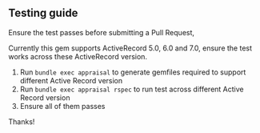 
## Testing guide

Ensure the test passes before submitting a Pull Request,

Currently this gem supports ActiveRecord 5.0, 6.0 and 7.0, ensure the test works across these ActiveRecord version.

1. Run `bundle exec appraisal` to generate gemfiles required to support different Active Record version
2. Run `bundle exec appraisal rspec` to run test across different Active Record version
3. Ensure all of them passes

Thanks!
